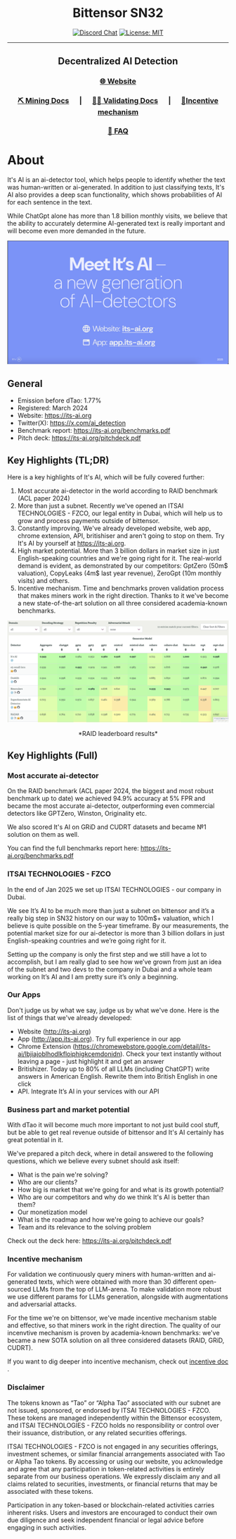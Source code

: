 
<div align="center">

# **Bittensor SN32** <!-- omit in toc -->
[![Discord Chat](https://img.shields.io/discord/308323056592486420.svg)](https://discord.gg/bittensor)
[![License: MIT](https://img.shields.io/badge/License-MIT-yellow.svg)](https://opensource.org/licenses/MIT) 

---

## Decentralized AI Detection <!-- omit in toc -->  

### [🌐 Website](https://its-ai.org/)  
### [⛏️ Mining Docs](docs/mining.md)&nbsp;&nbsp;&nbsp;&nbsp;&nbsp;&nbsp;|&nbsp;&nbsp;&nbsp;&nbsp;&nbsp;&nbsp;[🧑‍🏫 Validating Docs](docs/validating.md)&nbsp;&nbsp;&nbsp;&nbsp;&nbsp;&nbsp;|&nbsp;&nbsp;&nbsp;&nbsp;&nbsp;&nbsp;[🎯Incentive mechanism](docs/incentive.md)
### [🤔 FAQ](docs/FAQ.md)   

</div>

# About

It's AI is an ai-detector tool, which helps people to identify whether the text was human-written or ai-generated. In addition to just classifying texts, It's AI also provides a deep scan functionality, which shows probabilities of AI for each sentence in the text.

While ChatGpt alone has more than 1.8 billion monthly visits, we believe that the ability to accurately determine AI-generated text is really important and will become even more demanded in the future.

![meet_its_ai.png](docs/meet_its_ai.png)

## General
* Emission before dTao: 1.77%
* Registered: March 2024
* Website: https://its-ai.org
* Twitter(X): https://x.com/ai_detection
* Benchmark report: https://its-ai.org/benchmarks.pdf
* Pitch deck: https://its-ai.org/pitchdeck.pdf

## Key Highlights (TL;DR)
Here is a key highlights of It's AI, which will be fully covered further:
1) Most accurate ai-detector in the world according to RAID benchmark (ACL paper 2024)
2) More than just a subnet. Recently we've opened an ITSAI TECHNOLOGIES - FZCO, our legal entity in Dubai, which will help us to grow and process payments outside of bittensor.
3) Constantly improving. We've already developed website, web app, chrome extension, API, britishiser and aren't going to stop on them. Try It's AI by yourself at https://its-ai.org.
4) High market potential. More than 3 billion dollars in market size in just English-speaking countries and we're going right for it. The real-world demand is evident, as demonstrated by our competitors: GptZero (50m$ valuation), CopyLeaks (4m$ last year revenue), ZeroGpt (10m monthly visits) and others.
5) Incentive mechanism. Time and benchmarks proven validation process that makes miners work in the right direction. Thanks to it we've become a new state-of-the-art solution on all three considered academia-known benchmarks.

![Raid leaderboard](docs/raid_leaderboard.png)
<p align="center">*RAID leaderboard results*</p>

## Key Highlights (Full)
### Most accurate ai-detector
On the RAID benchmark (ACL paper 2024, the biggest and most robust benchmark up to date) we achieved 94.9% accuracy at 5% FPR and became the most accurate ai-detector, outperforming even commercial detectors like GPTZero, Winston, Originality etc.

We also scored It's AI on GRiD and CUDRT datasets and became №1 solution on them as well.

You can find the full benchmarks report here: https://its-ai.org/benchmarks.pdf

### ITSAI TECHNOLOGIES - FZCO
In the end of Jan 2025 we set up ITSAI TECHNOLOGIES - our company in Dubai.

We see It’s AI to be much more than just a subnet on bittensor and it’s a really big step in SN32 history on our way to 100m$+ valuation, which I believe is quite possible on the 5-year timeframe. By our measurements, the potential market size for our ai-detector is more than 3 billion dollars in just English-speaking countries and we’re going right for it. 

Setting up the company is only the first step and we still have a lot to accomplish, but I am really glad to see how we’ve grown from just an idea of the subnet and two devs to the company in Dubai and a whole team working on It’s AI and I am pretty sure it’s only a beginning.

### Our Apps
Don't judge us by what we say, judge us by what we've done. Here is the list of things that we've already developed:
* Website (http://its-ai.org)
* App (http://app.its-ai.org). Try full experience in our app
* Chrome Extension (https://chromewebstore.google.com/detail/its-ai/lbjiajoblhodlkfloiphigkcemdonidn). Check your text instantly without leaving a page - just highlight it and get an answer
* Britishizer. Today up to 80% of all LLMs (including ChatGPT) write answers in American English. Rewrite them into British English in one click
* API. Integrate It’s AI in your services with our API

### Business part and market potential
With dTao it will become much more important to not just build cool stuff, but be able to get real revenue outside of bittensor and It's AI certainly has great potential in it.

We've prepared a pitch deck, where in detail answered to the following questions, which we believe every subnet should ask itself:
* What is the pain we're solving?
* Who are our clients?
* How big is market that we're going for and what is its growth potential?
* Who are our competitors and why do we think It's AI is better than them?
* Our monetization model
* What is the roadmap and how we're going to achieve our goals?
* Team and its relevance to the solving problem

Check out the deck here: https://its-ai.org/pitchdeck.pdf

### Incentive mechanism
For validation we continuously query miners with human-written and ai-generated texts, which were obtained with more than 30 different open-sourced LLMs from the top of LLM-arena. To make validation more robust we use different params for LLMs generation, alongside with augmentations and adversarial attacks.

For the time we're on bittensor, we've made incentive mechanism stable and effective, so that miners work in the right direction. The quality of our incenvtive mechanism is proven by academia-known benchmarks: we've became a new SOTA solution on all three considered datasets (RAID, GRiD, CUDRT).

If you want to dig deeper into incentive mechanism, check out [incentive doc](docs/incentive.md)  .

### Disclaimer
The tokens known as “Tao” or “Alpha Tao” associated with our subnet are not issued, sponsored, or endorsed by ITSAI TECHNOLOGIES - FZCO. These tokens are managed independently within the Bittensor ecosystem, and ITSAI TECHNOLOGIES - FZCO holds no responsibility or control over their issuance, distribution, or any related securities offerings.

ITSAI TECHNOLOGIES - FZCO is not engaged in any securities offerings, investment schemes, or similar financial arrangements associated with Tao or Alpha Tao tokens. By accessing or using our website, you acknowledge and agree that any participation in token-related activities is entirely separate from our business operations. We expressly disclaim any and all claims related to securities, investments, or financial returns that may be associated with these tokens.

Participation in any token-based or blockchain-related activities carries inherent risks. Users and investors are encouraged to conduct their own due diligence and seek independent financial or legal advice before engaging in such activities.